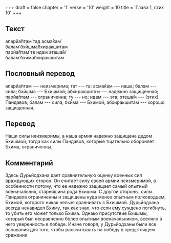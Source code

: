 +++
draft = false
chapter = '1'
verse = '10'
weight = 10
title = 'Глава 1, стих 10'
+++
## Текст

апарйа̄птам̇ тад асма̄кам̇  
балам̇ бхӣшма̄бхиракшитам  
парйа̄птам̇ тв идам этеша̄м̇  
балам̇ бхӣма̄бхиракшитам

## Пословный перевод

апарйа̄птам --- неизмерима; тат --- та; асма̄кам --- наша; балам --- сила;
бхӣшма --- Бхишмой; абхиракшитам --- надежно защищенная; парйа̄птам ---
ограниченна; ту --- но; идам --- эта; этеша̄м --- (этих) Пандавов; балам
--- сила; бхӣма --- Бхимой; абхиракшитам --- хорошо защищенная.

## Перевод

Наши силы неизмеримы, а наша армия надежно защищена дедом Бхишмой, тогда
как силы Пандавов, которые тщательно обороняет Бхима, ограниченны.

## Комментарий

Здесь Дурьйодхана дает сравнительную оценку военных сил враждующих
сторон. Он считает силу своей армии неизмеримой, в особенности потому,
что ее надежно защищает самый опытный военачальник, старейшина рода
Бхишма. С другой стороны, силы Пандавов ограниченны и защищены куда
менее опытным полководцем, Бхимой, которого никак нельзя сравнивать с
Бхишмой. Дурьйодхана всегда ненавидел Бхиму, так как знал, что если ему
суждено погибнуть, то убить его может только Бхима. Однако присутствие
Бхишмы, который был несравненно более опытным военачальником, вселяло в
него уверенность в победе. Иначе говоря, у Дурьйодханы были все
основания для того, чтобы рассчитывать на победу в предстоящем сражении.
